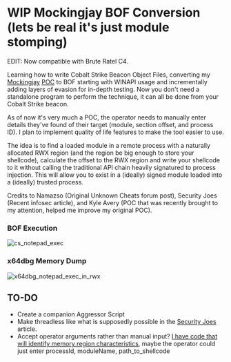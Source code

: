 # WIP Mockingjay BOF Conversion (lets be real it's just module stomping)

EDIT: Now compatible with Brute Ratel C4.

Learning how to write Cobalt Strike Beacon Object Files, converting my [Mockingjay](https://www.securityjoes.com/post/process-mockingjay-echoing-rwx-in-userland-to-achieve-code-execution) [POC](https://github.com/ewby/Mockingjay_POC) to BOF starting with WINAPI usage and incrementally adding layers of evasion for in-depth testing. Now you don't need a standalone program to perform the technique, it can all be done from your Cobalt Strike beacon.

As of now it's very much a POC, the operator needs to manually enter details they've found of their target (module, section offset, and process ID). I plan to implement quality of life features to make the tool easier to use.

The idea is to find a loaded module in a remote process with a naturally allocated RWX region (and the region be big enough to store your shellcode), calculate the offset to the RWX region and write your shellcode to it without calling the traditional API chain heavily signatured to process injection. This will allow you to exist in a (ideally) signed module loaded into a (ideally) trusted process.

Credits to Namazso (Original Unknown Cheats forum post), Security Joes (Recent infosec article), and Kyle Avery (POC that was recently brought to my attention, helped me improve my original POC).

### BOF Execution
![cs_notepad_exec](cs_notepad_exec.png)

### x64dbg Memory Dump
![x64dbg_notepad_exec_in_rwx](x64dbg_notepad_exec_in_rwx.png)

## TO-DO
* Create a companion Aggressor Script
* Make threadless like what is supposedly possible in the [Security Joes](https://www.securityjoes.com/post/process-mockingjay-echoing-rwx-in-userland-to-achieve-code-execution) article.
* Accept operator arguments rather than manual input? [I have code that will identify memory region characteristics](https://github.com/ewby/Mockingjay_POC/blob/main/mockingjay_self_inject/mockingjay_self_inject/mockingjay_self_inject_winapi.c), maybe the operator could just enter processId, moduleName, path_to_shellcode
